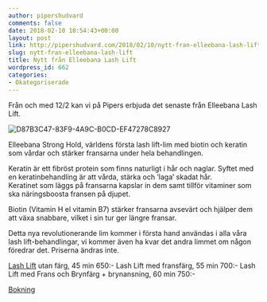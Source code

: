 ```yaml
---
author: pipershudvard
comments: false
date: 2018-02-10 10:54:43+00:00
layout: post
link: http://pipershudvard.com/2018/02/10/nytt-fran-elleebana-lash-lift/
slug: nytt-fran-elleebana-lash-lift
title: Nytt från Elleebana Lash Lift
wordpress_id: 662
categories:
- Okategoriserade
---
```


Från och med 12/2 kan vi på Pipers erbjuda det senaste från Elleebana Lash Lift.


![D87B3C47-83F9-4A9C-B0CD-EF47278C8927](https://pipershudvard.files.wordpress.com/2018/02/d87b3c47-83f9-4a9c-b0cd-ef47278c8927.jpeg?w=600)

Elleebana Strong Hold, världens första lash lift-lim med biotin och keratin som vårdar och stärker fransarna under hela behandlingen.

Keratin är ett fibröst protein som finns naturligt i hår och naglar. Syftet med en keratinbehandling är att vårda, stärka och ’laga’ skadat hår. Keratinet som läggs på fransarna kapslar in dem samt tillför vitaminer som ska näringsboosta fransen på djupet.

Biotin (Vitamin H el vitamin B7) stärker fransarna avsevärt och hjälper dem att växa snabbare, vilket i sin tur ger längre fransar.

Detta nya revolutionerande lim kommer i första hand användas i alla våra lash lift-behandlingar, vi kommer även ha kvar det andra limmet om någon föredrar det. Priserna ändras inte.

[Lash Lift](http://pipershudvard.com/lashlift/) utan färg, 45 min 650:-
Lash Lift med fransfärg, 55 min 700:-
Lash Lift med Frans och Brynfärg + brynansning, 60 min 750:-

[Bokning](http://pipershudvard.com/kontakta-oss/)




